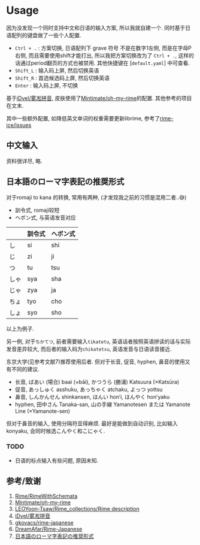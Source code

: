 # Usage

因为没发现一个同时支持中文和日语的输入方案, 所以我就自建一个. 同时基于日语配列的键盘做了一些个人配置.

- `Ctrl + .` : 方案切换, 日语配列下 grave 符号 不是在数字1左侧, 而是在字母P右侧, 而且需要使用shift才能打出, 所以我把方案切换改为了 `Ctrl + .`, 这样的话通过period翻页的方式也被禁用. 其他快捷键在 [`default.yaml`] 中可查看.
- `Shift_L` : 输入码上屏, 然后切换英语
- `Shift_R` : 首选候选码上屏, 然后切换英语
- `Enter` : 输入码上屏, 不切换


基于[iDvel/雾凇拼音](https://github.com/iDvel/rime-ice), 皮肤使用了[Mintimate/oh-my-rime](https://github.com/Mintimate/oh-my-rime)的配置.
其他参考的项目在文末.

其中一些额外配置, 如降低英文单词的权重需要更新librime, 参考了[rime-ice/issues](https://github.com/iDvel/rime-ice/issues/133)

## 中文输入

资料很详尽, 略.

## 日本語のローマ字表記の推奨形式

对于romaji to kana 的转换, 常用有两种, (才发现我之前的习惯是混用二者..😅)

- 訓令式, romaji较短
- ヘボン式, 与英语发音对应

|      | 訓令式 | ヘボン式 |
| ---- | ------ | -------- |
| し   | si     | shi      |
| じ   | zi     | ji       |
| つ   | tu     | tsu      |
| しゃ | sya    | sha      |
| じゃ | zya    | ja       |
| ちょ | tyo    | cho      |
| しょ | syo    | sho      |

以上为例子.

另一例, 对于`ちかてつ`, 前者需要输入`tikatetu`, 英语话者按照英语拼读的话与实际发音差异较大, 而后者的输入码为`chikatetsu`, 英语发音与日语读音接近.

东京大学(见参考文献7)推荐使用后者. 但对于长音, 促音, hyphen, 鼻音的使用又有不同的建议.

- 长音, ばあい (場合) baai (×bāi), かつうら (勝浦) Katsuura (×Katsūra)
- 促音, あっしゅく asshuku, あっちゃく atchaku, よっつ yottsu
- 鼻音, しんかんせん shinkansen, ほんい hon’i, ほんやく hon’yaku
- hyphen, 田中さん Tanaka-san, 山の手線 Yamanotesen または Yamanote Line (×Yamanote-sen)

但对于鼻音的输入, 使用分隔符显得麻烦. 最好是能做到自动识别, 比如输入konyaku, 会同时候选こんやく和こにゃく.

### TODO

- 日语的标点输入有些问题, 原因未知.

## 参考/致谢

1. [Rime/RimeWithSchemata](https://github.com/rime/home/wiki/RimeWithSchemata)
2. [Mintimate/oh-my-rime](https://github.com/Mintimate/oh-my-rime)
3. [LEOYoon-Tsaw/Rime_collections/Rime description](https://github.com/LEOYoon-Tsaw/Rime_collections/blob/master/Rime_description.md)
4. [iDvel/雾凇拼音](https://github.com/iDvel/rime-ice)
5. [gkovacs/rime-japanese](https://github.com/gkovacs/rime-japanese)
6. [DreamAfar/Rime-Japanese ](https://github.com/DreamAfar/Rime-Japanese)
7. [日本語のローマ字表記の推奨形式](https://park.itc.u-tokyo.ac.jp/eigo/UT-Komaba-Nihongo-no-romaji-hyoki-v1.pdf)